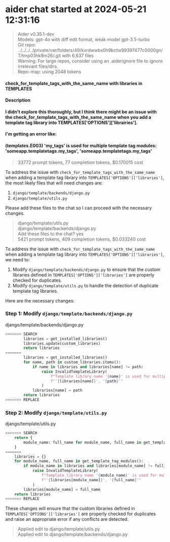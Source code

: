 
# aider chat started at 2024-05-21 12:31:16

> Aider v0.35.1-dev  
> Models: gpt-4o with diff edit format, weak model gpt-3.5-turbo  
> Git repo: ../../../../private/var/folders/49/kxrdwwbx0h9bchx99397477c0000gn/T/tmp03hk8m26/.git with 6,637 files  
> Warning: For large repos, consider using an .aiderignore file to ignore irrelevant files/dirs.  
> Repo-map: using 2048 tokens  

#### check_for_template_tags_with_the_same_name with libraries in TEMPLATES  
#### Description  
#### 	  
#### I didn't explore this thoroughly, but I think there might be an issue with the check_for_template_tags_with_the_same_name when you add a template tag library into TEMPLATES['OPTIONS']['librairies'].  
#### I'm getting an error like:   
#### (templates.E003) 'my_tags' is used for multiple template tag modules: 'someapp.templatetags.my_tags', 'someapp.templatetags.my_tags'  
> 33772 prompt tokens, 77 completion tokens, $0.170015 cost  

To address the issue with `check_for_template_tags_with_the_same_name` when adding a template tag library into `TEMPLATES['OPTIONS']['libraries']`, the most likely files that will need changes are:

1. `django/template/backends/django.py`
2. `django/template/utils.py`

Please add these files to the chat so I can proceed with the necessary changes.

> django/template/utils.py  
> django/template/backends/django.py  
> Add these files to the chat? yes  
> 5421 prompt tokens, 409 completion tokens, $0.033240 cost  

To address the issue with `check_for_template_tags_with_the_same_name` when adding a template tag library into `TEMPLATES['OPTIONS']['libraries']`, we need to:

1. Modify `django/template/backends/django.py` to ensure that the custom libraries defined in `TEMPLATES['OPTIONS']['libraries']` are properly checked for duplicates.
2. Modify `django/template/utils.py` to handle the detection of duplicate template tag libraries.

Here are the necessary changes:

### Step 1: Modify `django/template/backends/django.py`

django/template/backends/django.py
```python
<<<<<<< SEARCH
        libraries = get_installed_libraries()
        libraries.update(custom_libraries)
        return libraries
=======
        libraries = get_installed_libraries()
        for name, path in custom_libraries.items():
            if name in libraries and libraries[name] != path:
                raise InvalidTemplateLibrary(
                    f"Template library name '{name}' is used for multiple template tag modules: "
                    f"'{libraries[name]}', '{path}'"
                )
            libraries[name] = path
        return libraries
>>>>>>> REPLACE
```

### Step 2: Modify `django/template/utils.py`

django/template/utils.py
```python
<<<<<<< SEARCH
    return {
        module_name: full_name for module_name, full_name in get_template_tag_modules()
    }
=======
    libraries = {}
    for module_name, full_name in get_template_tag_modules():
        if module_name in libraries and libraries[module_name] != full_name:
            raise InvalidTemplateLibrary(
                f"Template library name '{module_name}' is used for multiple template tag modules: "
                f"'{libraries[module_name]}', '{full_name}'"
            )
        libraries[module_name] = full_name
    return libraries
>>>>>>> REPLACE
```

These changes will ensure that the custom libraries defined in `TEMPLATES['OPTIONS']['libraries']` are properly checked for duplicates and raise an appropriate error if any conflicts are detected.

> Applied edit to django/template/utils.py  
> Applied edit to django/template/backends/django.py  
